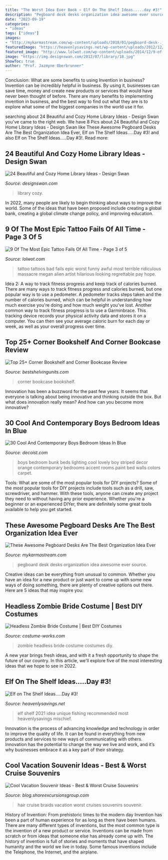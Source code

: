 ```yaml
---
title: "The Worst Idea Ever Book ~ Elf On The Shelf Ideas.....day #3!"
description: "Pegboard desk desks organization idea awesome ever source"
date: "2023-09-19"
categories:
- "ideas"
tags: ["ideas"]
images:
- "http://mykarmastream.com/wp-content/uploads/2018/01/pegboard-desk-.jpg"
featuredImage: "https://heavenlysavings.net/wp-content/uploads/2012/12/005done2.jpg"
featured_image: "http://www.lolwot.com/wp-content/uploads/2014/12/9-of-the-most-epic-tattoo-fails-of-all-time-6.jpg"
image: "https://img.designswan.com/2012/07/library/18.jpg"
ShowToc: true
author: "Prof. Jazmyne Oberbrunner"
---
```



Conclusion: What are some benefits to using Invention in business?
Invention can be incredibly helpful in business. By using it, businesses can save time, money and create new products or services that would have never been thought of before. There are many benefits to implementing invention in business, and the best way to find out what they are is to explore what some of the biggest companies in the world use it for.

	

		
searching about 24 Beautiful and Cozy Home Library Ideas - Design Swan you've came to the right web. We have 8 Pics about 24 Beautiful and Cozy Home Library Ideas - Design Swan like These Awesome Pegboard Desks Are The Best Organization Idea Ever, Elf on The Shelf Ideas.....Day #3! and also Elf on The Shelf Ideas.....Day #3!. Read more:
		
    
## 24 Beautiful And Cozy Home Library Ideas - Design Swan

<img loading=lazy src="https://img.designswan.com/2012/07/library/18.jpg" onerror="this.onerror=null;this.src='https://tse1.mm.bing.net/th?id=OIP.rR0dfgKAtiasXfnGgytq4AHaF7&amp;pid=15.1';" alt="24 Beautiful and Cozy Home Library Ideas - Design Swan">

_Source: designswan.com_

>library cozy. 

	

In 2022, many people are likely to begin thinking about ways to improve the world. Some of the ideas that have been proposed include creating a global bank, creating a global climate change policy, and improving education.

    
## 9 Of The Most Epic Tattoo Fails Of All Time - Page 3 Of 5

<img loading=lazy src="http://www.lolwot.com/wp-content/uploads/2014/12/9-of-the-most-epic-tattoo-fails-of-all-time-6.jpg" onerror="this.onerror=null;this.src='https://tse2.mm.bing.net/th?id=OIP.JRAhc_Op2dmERfasf-VVugHaJ8&amp;pid=15.1';" alt="9 Of The Most Epic Tattoo Fails Of All Time - Page 3 of 5">

_Source: lolwot.com_

>tattoo tattoos bad fails epic worst funny awful most terrible ridiculous massacre megan alien artist hilarious looking regrettable pay hope. 

	

Idea 2: A way to track fitness progress and keep track of calories burned.
There are many ways to track fitness progress and calories burned, but one popular way is to use a pedometer. A pedometer tracks steps taken and the number of calories burned, which can be helpful in understanding how much exercise you're doing and how much weight you've lost. Another common way to track fitness progress is to use a Garminbrace. This tracking device records your physical activity data and stores it on a computer. You can then see your average caloric burn for each day or week, as well as your overall progress over time.

    
## Top 25+ Corner Bookshelf And Corner Bookcase Review

<img loading=lazy src="http://bestshelvingunits.com/wp-content/uploads/2016/04/white_corner_bookcase.jpg" onerror="this.onerror=null;this.src='https://tse2.mm.bing.net/th?id=OIP.IXbMCfIV2WMbj-iouXI4hwHaJB&amp;pid=15.1';" alt="Top 25+ Corner Bookshelf and Corner Bookcase Review">

_Source: bestshelvingunits.com_

>corner bookcase bookshelf. 

	

Innovation has been a buzzword for the past few years. It seems that everyone is talking about being innovative and thinking outside the box. But what does innovation really mean? And how can you become more innovative?

    
## 30 Cool And Contemporary Boys Bedroom Ideas In Blue

<img loading=lazy src="http://cdn.decoist.com/wp-content/uploads/2013/05/Boys-bedroom-in-white-red-and-blue-with-bunk-beds-and-lovely-lighting.jpg" onerror="this.onerror=null;this.src='https://tse4.mm.bing.net/th?id=OIP.8y-EfPF6udOCa8dPHFmk4QHaEx&amp;pid=15.1';" alt="30 Cool And Contemporary Boys Bedroom Ideas In Blue">

_Source: decoist.com_

>boys bedroom bunk beds lighting cool lovely boy striped decor orange contemporary bedrooms accent rooms paint bed walls colors carpet. 

	

Tools: What are some of the most popular tools for DIY projects?
Some of the most popular tools for DIY projects include tools such as a drill, saw, screwdriver, and hammer. With these tools, anyone can create any project they need to without having any prior experience. Whether you're a beginner or an experienced DIYer, there are definitely some great tools available to help you get started.

    
## These Awesome Pegboard Desks Are The Best Organization Idea Ever

<img loading=lazy src="http://mykarmastream.com/wp-content/uploads/2018/01/pegboard-desk-.jpg" onerror="this.onerror=null;this.src='https://tse4.mm.bing.net/th?id=OIP.Hv1iTekddn48He82892y9QHaJP&amp;pid=15.1';" alt="These Awesome Pegboard Desks Are The Best Organization Idea Ever">

_Source: mykarmastream.com_

>pegboard desk desks organization idea awesome ever source. 

	

Creative ideas can be everything from unusual to common. Whether you have an idea for a new product or just want to come up with some new ways of doing something, there are plenty of creative options out there. Here are 5 ideas that may inspire you: 

    
## Headless Zombie Bride Costume | Best DIY Costumes

<img loading=lazy src="https://photos.costume-works.com/full/headless_zombie_bride.jpg" onerror="this.onerror=null;this.src='https://tse4.mm.bing.net/th?id=OIP.ucr8paYa-kp5sug6JO_qQwHaJ3&amp;pid=15.1';" alt="Headless Zombie Bride Costume | Best DIY Costumes">

_Source: costume-works.com_

>zombie headless bride costume costumes diy. 

	

A new year brings fresh ideas, and with it a fresh opportunity to shape the future of our country.  In this article, we'll explore five of the most interesting ideas that we hope to see in 2022. 

    
## Elf On The Shelf Ideas.....Day #3!

<img loading=lazy src="https://heavenlysavings.net/wp-content/uploads/2012/12/005done2.jpg" onerror="this.onerror=null;this.src='https://tse3.mm.bing.net/th?id=OIP.cJPohOyeDeXk2a_gkoQY8gHaIR&amp;pid=15.1';" alt="Elf on The Shelf Ideas.....Day #3!">

_Source: heavenlysavings.net_

>elf shelf 2021 idea unique fishing recommended most heavenlysavings mischief. 

	

Innovation is the process of advancing knowledge and technology in order to improve the quality of life. It can be found in everything from new products and services to new ways of communicating with others. Innovation has the potential to change the way we live and work, and it’s why businesses embrace it as a key part of their strategy.

    
## Cool Vacation Souvenir Ideas - Best &amp; Worst Cruise Souvenirs

<img loading=lazy src="http://blog.shoreexcursionsgroup.com/wp-content/uploads/2014/11/hair-braid.jpg" onerror="this.onerror=null;this.src='https://tse2.mm.bing.net/th?id=OIP.YdP4nTOirKT1sUgpt2iClwHaE8&amp;pid=15.1';" alt="Cool Vacation Souvenir Ideas - Best &amp; Worst Cruise Souvenirs">

_Source: blog.shoreexcursionsgroup.com_

>hair cruise braids vacation worst cruises souvenirs souvenir. 

	

History of Invention: From prehistoric times to the modern day
Invention has been a part of human experience for as long as there have been humans. There are many different types of inventions, but the most common type is the invention of a new product or service. Inventions can be made from scratch or from ideas that someone else has already come up with. The history of invention is full of stories and moments that have shaped humanity and the world we live in today. Some famous inventions include the Telephone, the Internet, and the airplane.

